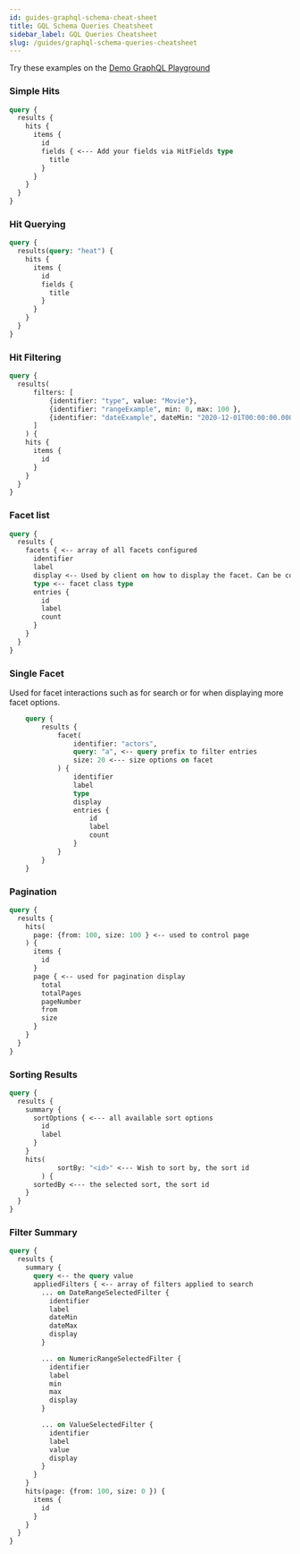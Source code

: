 ```yaml
---
id: guides-graphql-schema-cheat-sheet
title: GQL Schema Queries Cheatsheet 
sidebar_label: GQL Queries Cheatsheet
slug: /guides/graphql-schema-queries-cheatsheet
---
```


Try these examples on the [Demo GraphQL Playground](https://demo.searchkit.co/api/graphql)


### Simple Hits

```graphql
query {
  results {
    hits {
      items {
        id
        fields { <--- Add your fields via HitFields type
          title
        }
      }
    }
  }
}
```

### Hit Querying

```graphql
query {
  results(query: "heat") {
    hits {
      items {
        id
        fields {
          title
        }
      }
    }
  }
}
```

### Hit Filtering

```graphql
query {
  results(
	  filters: [
		  {identifier: "type", value: "Movie"},
		  {identifier: "rangeExample", min: 0, max: 100 },
		  {identifier: "dateExample", dateMin: "2020-12-01T00:00:00.000Z", dateMax: "2020-12-11T00:00:00.000Z" }
	  ] 
	) {
    hits {
      items {
        id
      }
    }
  }
}
```

### Facet list
```graphql
query {
  results {
    facets { <-- array of all facets configured
      identifier 
      label
      display <-- Used by client on how to display the facet. Can be configured in Facet configuration
      type <-- facet class type
      entries {
        id
        label
        count
      }
    }
  }
}
```

### Single Facet
Used for facet interactions such as for search or for when displaying more facet options. 
```graphql
	query {
		results {
			facet(
				identifier: "actors",
				query: "a", <-- query prefix to filter entries
				size: 20 <--- size options on facet
			) {
				identifier
				label
				type
				display
				entries {
					id
					label
					count
				}
			}
		}
	}
```

### Pagination
```graphql
query {
  results {
    hits(
      page: {from: 100, size: 100 } <-- used to control page
    ) {
      items {
        id
      }
      page { <-- used for pagination display
        total
        totalPages
        pageNumber
        from
        size
      }
    }
  }
}
```

### Sorting Results
```graphql
query {
  results {
    summary {
      sortOptions { <--- all available sort options
        id
        label
      }
    }
    hits(
			sortBy: "<id>" <--- Wish to sort by, the sort id
		) {
      sortedBy <--- the selected sort, the sort id 
    }
  }
}
```

### Filter Summary

```graphql
query {
  results {
    summary {
      query <-- the query value
      appliedFilters { <-- array of filters applied to search
        ... on DateRangeSelectedFilter {
          identifier
          label
          dateMin
          dateMax
          display
        }

        ... on NumericRangeSelectedFilter {
          identifier
          label
          min
          max
          display
        }

        ... on ValueSelectedFilter {
          identifier
          label
          value
          display
        }
      }
    }
    hits(page: {from: 100, size: 0 }) {
      items {
        id
      }
    }
  }
}
```

